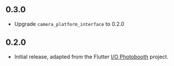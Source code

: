 ## 0.3.0

* Upgrade `camera_platform_interface` to 0.2.0

## 0.2.0

* Initial release, adapted from the Flutter [I/O Photobooth](https://photobooth.flutter.dev/) project.
